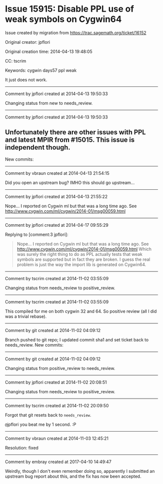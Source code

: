 # Issue 15915: Disable PPL use of weak symbols on Cygwin64

Issue created by migration from https://trac.sagemath.org/ticket/16152

Original creator: jpflori

Original creation time: 2014-04-13 19:48:05

CC:  tscrim

Keywords: cygwin days57 ppl weak

It just does not work.


---

Comment by jpflori created at 2014-04-13 19:50:33

Changing status from new to needs_review.


---

Comment by jpflori created at 2014-04-13 19:50:33

Unfortunately there are other issues with PPL and latest MPIR from #15015.
This issue is independent though.
----
New commits:


---

Comment by vbraun created at 2014-04-13 21:54:15

Did you open an upstream bug? IMHO this should go upstream...


---

Comment by jpflori created at 2014-04-13 21:55:22

Nope...
I reported on Cygwin ml but that was a long time ago.
See http://www.cygwin.com/ml/cygwin/2014-01/msg00059.html


---

Comment by jpflori created at 2014-04-17 09:55:29

Replying to [comment:3 jpflori]:
> Nope...
> I reported on Cygwin ml but that was a long time ago.
> See http://www.cygwin.com/ml/cygwin/2014-01/msg00059.html
Which was surely the right thing to do as PPL actually tests that weak symbols are supported but in fact they are broken.
I guess the real problem is just the way the import lib is generated on Cygwin64.


---

Comment by tscrim created at 2014-11-02 03:55:09

Changing status from needs_review to positive_review.


---

Comment by tscrim created at 2014-11-02 03:55:09

This compiled for me on both cygwin 32 and 64. So positive review (all I did was a trivial rebase).


---

Comment by git created at 2014-11-02 04:09:12

Branch pushed to git repo; I updated commit sha1 and set ticket back to needs_review. New commits:


---

Comment by git created at 2014-11-02 04:09:12

Changing status from positive_review to needs_review.


---

Comment by jpflori created at 2014-11-02 20:08:51

Changing status from needs_review to positive_review.


---

Comment by tscrim created at 2014-11-02 20:09:50

Forgot that git resets back to `needs_review`.

`@`jpflori you beat me by 1 second. :P


---

Comment by vbraun created at 2014-11-03 12:45:21

Resolution: fixed


---

Comment by embray created at 2017-04-10 14:49:47

Weirdly, though I don't even remember doing so, apparently I submitted an upstream bug report about this, and the fix has now been accepted.
